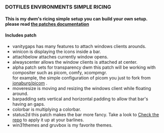 ### DOTFILES ENVIRONMENTS SIMPLE RICING
#### This is my dwm's ricing simple setup you can build your own setup. please read [the patches documentation](https://dwm.suckless.org/patches)
#### Includes patch
- vanitygaps has many features to attach windows clients arounds. 
- winicon is displaying the icons inside a bar. 
- attachbelow attaches currently window opens.
- alwayscenter allows the window clients is attached at center.
- alpha patch sets for transparency dwm this patch will be working with compositer such as picom, comfy, xcompmgr.</br> for example, the simple configuration of picom you just to fork from [jonaburg/picom](https://github.com/jonaburg/picom) .
- moveresize is moving and resizing the windows client while floating around.
- barpadding sets vertical and horizontal padding to allow that bar's having an gaps.
- colorbar is multiplying a colorbar.
- status2d this patch makes the bar more fancy. Take a look to [Check the repo](https://github.com/sipi/dwm-status2d) to apply it up at your barlines.
- win31themes and gruvbox is my favorite themes.
